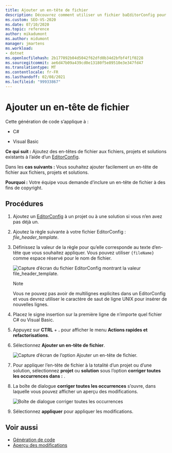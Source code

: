 ```yaml
---
title: Ajouter un en-tête de fichier
description: Découvrez comment utiliser un fichier baEditorConfig pour ajouter des en-têtes de fichier à des fichiers, projets et solutions existants.
ms.custom: SEO-VS-2020
ms.date: 07/10/2020
ms.topic: reference
author: mikadumont
ms.author: midumont
manager: jmartens
ms.workload:
- dotnet
ms.openlocfilehash: 2b177092b04d5042f62dfd0b34d2bfbf4f1f0228
ms.sourcegitcommit: ae6d47b09a439cd0e13180f5e89510e3e347fd47
ms.translationtype: MT
ms.contentlocale: fr-FR
ms.lasthandoff: 02/08/2021
ms.locfileid: "99933867"
---
```

# <a name="add-file-header"></a>Ajouter un en-tête de fichier

Cette génération de code s’applique à :

- C#

- Visual Basic

**Ce qui suit :** Ajoutez des en-têtes de fichier aux fichiers, projets et solutions existants à l’aide d’un [EditorConfig](../create-portable-custom-editor-options.md#add-an-editorconfig-file-to-a-project).

Dans les **cas suivants :** Vous souhaitez ajouter facilement un en-tête de fichier aux fichiers, projets et solutions.

**Pourquoi :** Votre équipe vous demande d’inclure un en-tête de fichier à des fins de copyright. 

## <a name="how-to"></a>Procédures

1. Ajoutez un [EditorConfig](../create-portable-custom-editor-options.md#add-an-editorconfig-file-to-a-project) à un projet ou à une solution si vous n’en avez pas déjà un.

2. Ajoutez la règle suivante à votre fichier EditorConfig : *file_header_template*.

3. Définissez la valeur de la règle pour qu’elle corresponde au texte d’en-tête que vous souhaitez appliquer. Vous pouvez utiliser `{fileName}` comme espace réservé pour le nom de fichier.

    ![Capture d’écran du fichier EditorConfig montrant la valeur file_header_template.](media/add-file-header-rule.png)

    > [!NOTE]
    > Vous ne pouvez pas avoir de multilignes explicites dans un EditorConfig et vous devrez utiliser le caractère de saut de ligne UNIX pour insérer de nouvelles lignes.

4. Placez le signe insertion sur la première ligne de n’importe quel fichier C# ou Visual Basic.

5. Appuyez sur **CTRL** + **.** pour afficher le menu **Actions rapides et refactorisations**.

6. Sélectionnez **Ajouter un en-tête de fichier**. 

    ![Capture d’écran de l’option Ajouter un en-tête de fichier.](media/add-file-header.png)

7. Pour appliquer l’en-tête de fichier à la totalité d’un projet ou d’une solution, sélectionnez **projet** ou **solution** sous l’option **corriger toutes les occurrences dans :** .

8. La boîte de dialogue **corriger toutes les occurrences** s’ouvre, dans laquelle vous pouvez afficher un aperçu des modifications.

    ![Boîte de dialogue corriger toutes les occurrences](media/file-header-preview-changes.png)

8. Sélectionnez **appliquer** pour appliquer les modifications.

## <a name="see-also"></a>Voir aussi

- [Génération de code](../code-generation-in-visual-studio.md)
- [Aperçu des modifications](../../ide/preview-changes.md)